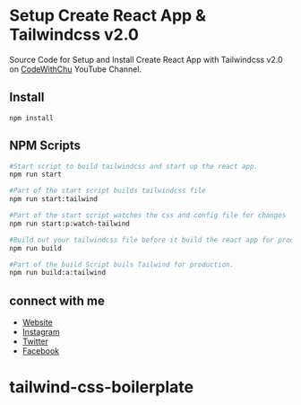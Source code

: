 # Setup Create React App & Tailwindcss v2.0

Source Code for Setup and Install Create React App with Tailwindcss v2.0 on <a href="https://www.youtube.com/channel/UCSyosm-WcUPT4LnUIIdqSCw" title="Subscribe to CodeWithChu Youtube Channel" target="_blank">CodeWithChu</a> YouTube Channel.

## Install

```
npm install
```

## NPM Scripts

```sh
#Start script to build tailwindcss and start up the react app.
npm run start

#Part of the start script builds tailwindcss file
npm run start:tailwind

#Part of the start script watches the css and config file for changes
npm run start:p:watch-tailwind

#Build out your tailwindcss file before it build the react app for production
npm run build

#Part of the build Script buils Tailwind for production.
npm run build:a:tailwind
```

## connect with me

- [Website](https://mahbubsk.me)
- [Instagram](https://www.instagram.com/md_mahbub_sk/)
- [Twitter](https://twitter.com/md_mahbub_sK)
- [Facebook](https://www.facebook.com/learner.mahbub)
# tailwind-css-boilerplate
